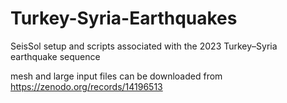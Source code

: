 # Turkey-Syria-Earthquakes
SeisSol setup and scripts associated with the 2023 Turkey–Syria earthquake sequence

mesh and large input files can be downloaded from https://zenodo.org/records/14196513

